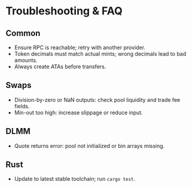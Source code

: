 # Troubleshooting & FAQ

## Common
- Ensure RPC is reachable; retry with another provider.
- Token decimals must match actual mints; wrong decimals lead to bad amounts.
- Always create ATAs before transfers.

## Swaps
- Division-by-zero or NaN outputs: check pool liquidity and trade fee fields.
- Min-out too high: increase slippage or reduce input.

## DLMM
- Quote returns error: pool not initialized or bin arrays missing.

## Rust
- Update to latest stable toolchain; run `cargo test`.
